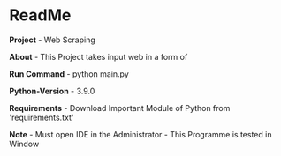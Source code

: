 
# ReadMe

**Project** - Web Scraping

**About** - This Project takes input web in a form of 

**Run Command** - python main.py

**Python-Version** - 3.9.0

**Requirements** - Download Important Module of Python from 'requirements.txt'

**Note** - Must open IDE in the Administrator
         - This Programme is tested in Window

